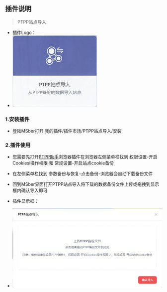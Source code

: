 ## 插件说明

> PTPP站点导入
- 插件Logo：
- ![06.png](./images/06.jpg)

### 1.安装插件
- 登陆MSber打开 我的插件/插件市场/PTPP站点导入/安装
### 2.插件使用
- 您需要先打开[PTPP助手](https://github.com/pt-plugins/PT-Plugin-Plus)浏览器插件在浏览器左侧菜单栏找到 权限设置-开启Cookiesi操作权限 和 常规设置-开启站点cookie备份
- 在左侧菜单栏找到 参数备份与恢复-点击备份-浏览器会自动下载备份文件
- 回到MSber界面打开PTPP站点导入将下载的数据备份文件上传或拖拽到显示框内确认导入即可
    
- 插件显示框：
- ![05.png](./images/05.png)
